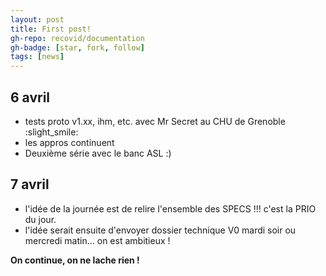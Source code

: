 ```yaml
---
layout: post
title: First post!
gh-repo: recovid/documentation
gh-badge: [star, fork, follow]
tags: [news]
---
```


## 6 avril

- tests proto v1.xx, ihm, etc. avec Mr Secret au CHU de Grenoble :slight_smile:
- les appros continuent
- Deuxième série avec le banc ASL :)

## 7 avril

- l'idée de la journée est de relire l'ensemble des SPECS !!! c'est la PRIO du jour.
- l'idée serait ensuite d'envoyer dossier technique V0 mardi soir ou mercredi matin... on est ambitieux !

**On continue, on ne lache rien !**
